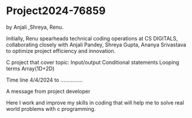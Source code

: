 # Project2024-76859
by Anjali ,Shreya, Renu.

Initially, Renu spearheads technical coding operations at CS DIGITALS, collaborating closely 
with
Anjali Pandey,
Shreya Gupta,
Ananya Srivastava
to optimize project efficiency and innovation.


C project that cover topic:
Input/output
Conditional statements
Looping terms
Array(1D+2D)

Time line 4/4/2024 to ...............

A message from   project developer

Here I work and improve my skills in coding that will help me to solve real world problems with c programming.
